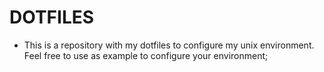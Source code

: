 # DOTFILES

- This is a repository with my dotfiles to configure my unix environment. Feel free to use as example to configure your environment;
